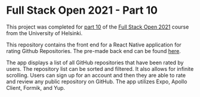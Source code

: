 # Full Stack Open 2021 - Part 10

This project was completed for [part 10](https://fullstackopen.com/en/part10) of the [Full Stack Open 2021](https://fullstackopen.com/en/) course from the University of Helsinki.

This repository contains the front end for a React Native application for rating Github Repositories. The pre-made back end can be found [here](https://github.com/fullstack-hy2020/rate-repository-api).

The app displays a list of all GitHub repositories that have been rated by users. The repository list can be sorted and filtered. It also allows for infinite scrolling. Users can sign up for an account and then they are able to rate and review any public repository on GitHub. The app utilizes Expo, Apollo Client, Formik, and Yup.

